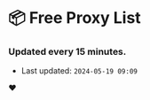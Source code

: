 # :package: Free Proxy List
### Updated every 15 minutes.

- Last updated: `2024-05-19 09:09`

:heart:
